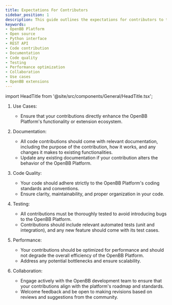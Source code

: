 ```yaml
---
title: Expectations For Contributors
sidebar_position: 1
description: This guide outlines the expectations for contributors to the OpenBB Platform. It covers aspects such as use cases, documentation, code quality, testing, performance, and collaboration. Whether you're enhancing functionality, building extensions, or contributing code.
keywords:
- OpenBB Platform
- Open source
- Python interface
- REST API
- Code contribution
- Documentation
- Code quality
- Testing
- Performance optimization
- Collaboration
- Use cases
- OpenBB extensions
---
```


import HeadTitle from '@site/src/components/General/HeadTitle.tsx';

<HeadTitle title="Expectations For Contributors - Contributor Guidelines - Development | OpenBB Platform Docs" />

1. Use Cases:
   - Ensure that your contributions directly enhance the OpenBB Platform's functionality or extension ecosystem.

2. Documentation:
   - All code contributions should come with relevant documentation, including the purpose of the contribution, how it works, and any changes it makes to existing functionalities.
   - Update any existing documentation if your contribution alters the behavior of the OpenBB Platform.

3. Code Quality:
   - Your code should adhere strictly to the OpenBB Platform's coding standards and conventions.
   - Ensure clarity, maintainability, and proper organization in your code.

4. Testing:
   - All contributions must be thoroughly tested to avoid introducing bugs to the OpenBB Platform.
   - Contributions should include relevant automated tests (unit and integration), and any new feature should come with its test cases.

5. Performance:
   - Your contributions should be optimized for performance and should not degrade the overall efficiency of the OpenBB Platform.
   - Address any potential bottlenecks and ensure scalability.

6. Collaboration:
   - Engage actively with the OpenBB development team to ensure that your contributions align with the platform's roadmap and standards.
   - Welcome feedback and be open to making revisions based on reviews and suggestions from the community.
